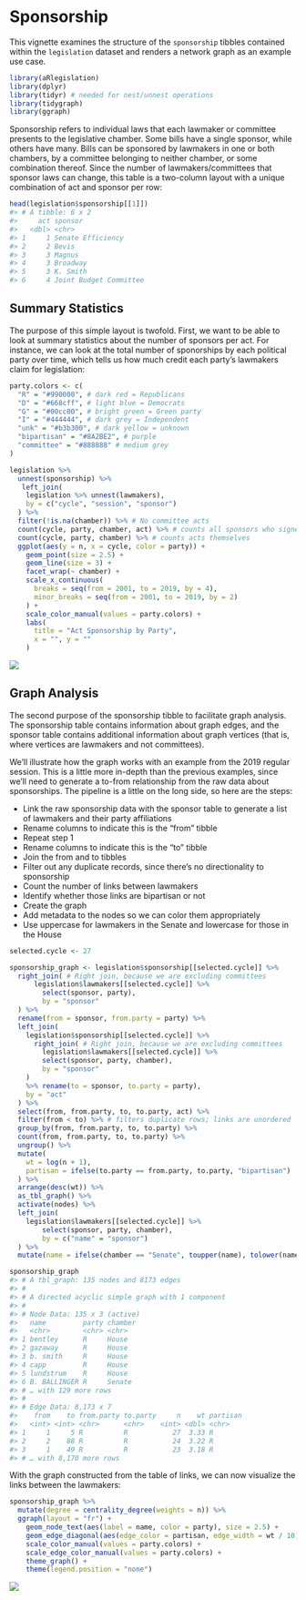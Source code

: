 Sponsorship
================

This vignette examines the structure of the `sponsorship` tibbles
contained within the `legislation` dataset and renders a network graph
as an example use case.

``` r
library(aRlegislation)
library(dplyr)
library(tidyr) # needed for nest/unnest operations
library(tidygraph)
library(ggraph)
```

Sponsorship refers to individual laws that each lawmaker or committee
presents to the legislative chamber. Some bills have a single sponsor,
while others have many. Bills can be sponsored by lawmakers in one or
both chambers, by a committee belonging to neither chamber, or some
combination thereof. Since the number of lawmakers/committees that
sponsor laws can change, this table is a two-column layout with a unique
combination of act and sponsor per row:

``` r
head(legislation$sponsorship[[1]])
#> # A tibble: 6 x 2
#>     act sponsor               
#>   <dbl> <chr>                 
#> 1     1 Senate Efficiency     
#> 2     2 Bevis                 
#> 3     3 Magnus                
#> 4     3 Broadway              
#> 5     3 K. Smith              
#> 6     4 Joint Budget Committee
```

## Summary Statistics

The purpose of this simple layout is twofold. First, we want to be able
to look at summary statistics about the number of sponsors per act. For
instance, we can look at the total number of sponorships by each
political party over time, which tells us how much credit each party’s
lawmakers claim for legislation:

``` r
party.colors <- c(
  "R" = "#990000", # dark red = Republicans
  "D" = "#668cff", # light blue = Democrats
  "G" = "#00cc00", # bright green = Green party
  "I" = "#444444", # dark grey = Independent
  "unk" = "#b3b300", # dark yellow = unknown
  "bipartisan" = "#8A2BE2", # purple
  "committee" = "#888888" # medium grey
)

legislation %>%
  unnest(sponsorship) %>%
   left_join(
    legislation %>% unnest(lawmakers),
    by = c("cycle", "session", "sponsor")
  ) %>%
  filter(!is.na(chamber)) %>% # No committee acts
  count(cycle, party, chamber, act) %>% # counts all sponsors who signed onto acts
  count(cycle, party, chamber) %>% # counts acts themselves
  ggplot(aes(y = n, x = cycle, color = party)) +
    geom_point(size = 2.5) +
    geom_line(size = 3) +
    facet_wrap(~ chamber) +
    scale_x_continuous(
      breaks = seq(from = 2001, to = 2019, by = 4), 
      minor_breaks = seq(from = 2001, to = 2019, by = 2)
    ) +
    scale_color_manual(values = party.colors) +
    labs(
      title = "Act Sponsorship by Party",
      x = "", y = ""
    )
```

![](/Users/nathan/Dropbox/Programming/aRlegislation/vignettes/sponsorship_files/figure-gfm/sponsorship_plot-1.png)<!-- -->

## Graph Analysis

The second purpose of the sponsorship tibble to facilitate graph
analysis. The sponsorship table contains information about graph edges,
and the sponsor table contains additional information about graph
vertices (that is, where vertices are lawmakers and not committees).

We’ll illustrate how the graph works with an example from the 2019
regular session. This is a little more in-depth than the previous
examples, since we’ll need to generate a to-from relationship from the
raw data about sponsorships. The pipeline is a little on the long side,
so here are the steps:

  - Link the raw sponsorship data with the sponsor table to generate a
    list of lawmakers and their party affiliations
  - Rename columns to indicate this is the “from” tibble
  - Repeat step 1
  - Rename columns to indicate this is the “to” tibble
  - Join the from and to tibbles
  - Filter out any duplicate records, since there’s no directionality to
    sponsorship
  - Count the number of links between lawmakers
  - Identify whether those links are bipartisan or not
  - Create the graph
  - Add metadata to the nodes so we can color them appropriately
  - Use uppercase for lawmakers in the Senate and lowercase for those in
    the House

<!-- end list -->

``` r
selected.cycle <- 27

sponsorship_graph <- legislation$sponsorship[[selected.cycle]] %>%
  right_join( # Right join, because we are excluding committees
      legislation$lawmakers[[selected.cycle]] %>%
        select(sponsor, party),
        by = "sponsor"
  ) %>%
  rename(from = sponsor, from.party = party) %>%
  left_join(
    legislation$sponsorship[[selected.cycle]] %>% 
      right_join( # Right join, because we are excluding committees
        legislation$lawmakers[[selected.cycle]] %>%
        select(sponsor, party, chamber),
        by = "sponsor"
    ) 
    %>% rename(to = sponsor, to.party = party), 
    by = "act"
  ) %>% 
  select(from, from.party, to, to.party, act) %>%
  filter(from < to) %>% # filters duplicate rows; links are unordered
  group_by(from, from.party, to, to.party) %>%
  count(from, from.party, to, to.party) %>% 
  ungroup() %>%
  mutate(
    wt = log(n + 1),
    partisan = ifelse(to.party == from.party, to.party, "bipartisan")
  ) %>%
  arrange(desc(wt)) %>%
  as_tbl_graph() %>%
  activate(nodes) %>%
  left_join(
    legislation$lawmakers[[selected.cycle]] %>%
        select(sponsor, party, chamber),
        by = c("name" = "sponsor")
  ) %>%
  mutate(name = ifelse(chamber == "Senate", toupper(name), tolower(name)))

sponsorship_graph
#> # A tbl_graph: 135 nodes and 8173 edges
#> #
#> # A directed acyclic simple graph with 1 component
#> #
#> # Node Data: 135 x 3 (active)
#>   name         party chamber
#>   <chr>        <chr> <chr>  
#> 1 bentley      R     House  
#> 2 gazaway      R     House  
#> 3 b. smith     R     House  
#> 4 capp         R     House  
#> 5 lundstrum    R     House  
#> 6 B. BALLINGER R     Senate 
#> # … with 129 more rows
#> #
#> # Edge Data: 8,173 x 7
#>    from    to from.party to.party     n    wt partisan
#>   <int> <int> <chr>      <chr>    <int> <dbl> <chr>   
#> 1     1     5 R          R           27  3.33 R       
#> 2     2    88 R          R           24  3.22 R       
#> 3     1    49 R          R           23  3.18 R       
#> # … with 8,170 more rows
```

With the graph constructed from the table of links, we can now visualize
the links between the lawmakers:

``` r
sponsorship_graph %>%
  mutate(degree = centrality_degree(weights = n)) %>%
  ggraph(layout = "fr") +
    geom_node_text(aes(label = name, color = party), size = 2.5) +
    geom_edge_diagonal(aes(edge_color = partisan, edge_width = wt / 10), edge_alpha = 0.005) +
    scale_color_manual(values = party.colors) +
    scale_edge_color_manual(values = party.colors) +
    theme_graph() +
    theme(legend.position = "none")
```

![](/Users/nathan/Dropbox/Programming/aRlegislation/vignettes/sponsorship_files/figure-gfm/sponsorship-graph_plot-1.png)<!-- -->
